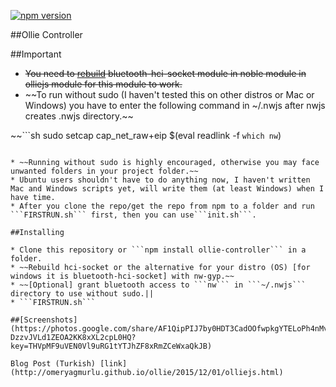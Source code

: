[![npm version](https://badge.fury.io/js/ollie-controller.svg)](https://badge.fury.io/js/ollie-controller)

##Ollie Controller

##Important

* ~~You need to [rebuild](https://github.com/nwjs/nw.js/wiki/build-native-modules-with-nw-gyp) bluetooth-hci-socket module in noble module in olliejs module for this module to work.~~
* ~~To run without sudo (I haven't tested this on other distros or Mac or Windows) you have to enter the following command in ~/.nwjs after nwjs creates .nwjs directory.~~

~~```sh
sudo setcap cap_net_raw+eip $(eval readlink -f `which nw`)
```~~

* ~~Running without sudo is highly encouraged, otherwise you may face unwanted folders in your project folder.~~
* Ubuntu users shouldn't have to do anything now, I haven't written Mac and Windows scripts yet, will write them (at least Windows) when I have time.
* After you clone the repo/get the repo from npm to a folder and run ```FIRSTRUN.sh``` first, then you can use```init.sh```.

##Installing

* Clone this repository or ```npm install ollie-controller``` in a folder.
* ~~Rebuild hci-socket or the alternative for your distro (OS) [for windows it is bluetooth-hci-socket] with nw-gyp.~~
* ~~[Optional] grant bluetooth access to ```nw``` in ```~/.nwjs``` directory to use without sudo.||
* ```FIRSTRUN.sh```

##[Screenshots](https://photos.google.com/share/AF1QipPIJ7by0HDT3CadOOfwpkgYTELoPh4nMvPTos-DzzvJVLd1ZEOA2KK8xXL2cpL0HQ?key=THVpMF9uVEN0Vl9uRG1tYTJhZF8xRmZCeWxaQkJB)

Blog Post (Turkish) [link](http://omeryagmurlu.github.io/ollie/2015/12/01/olliejs.html)

